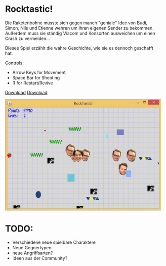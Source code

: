 # Rocktastic!

Die Raketenbohne musste sich gegen manch "geniale" Idee von Budi, Simon, Nils und Etienne wehren um ihren eigenen Sender zu bekommen. Außerdem muss sie ständig Viacom und Konsorten ausweichen um einen Crash zu vermeiden... 

Dieses Spiel erzählt die wahre Geschichte, wie sie es dennoch geschafft hat.

Controls:

- Arrow Keys for Movement<br>
- Space Bar for Shooting<br>
- R for Restart/Revive

[Download](rocktastic.jar?raw=true)
[Download](rocktastic.exe?raw=true)

![Current State](preview.jpg "Current State")

# TODO:

- Verschiedene neue spielbare Charaktere
- Neue Gegnertypen
- neue Angriffsarten?
- Ideen aus der Community?
